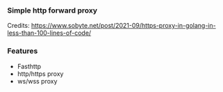 ### Simple http forward proxy

Credits: https://www.sobyte.net/post/2021-09/https-proxy-in-golang-in-less-than-100-lines-of-code/

### Features

* Fasthttp
* http/https proxy
* ws/wss proxy
